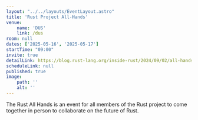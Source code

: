 ```yaml
---
layout: "../../layouts/EventLayout.astro"
title: 'Rust Project All-Hands'
venue: 
    name: 'DUS'
    link: /dus
room: null
dates: ['2025-05-16', '2025-05-17']
startTime: "09:00"
invite: true
detailLink: https://blog.rust-lang.org/inside-rust/2024/09/02/all-hands.html
scheduleLink: null
published: true
image:
    path: ''
    alt: ''
---
```


The Rust All Hands is an event for all members of the Rust project to come together in person to collaborate on the future of Rust.